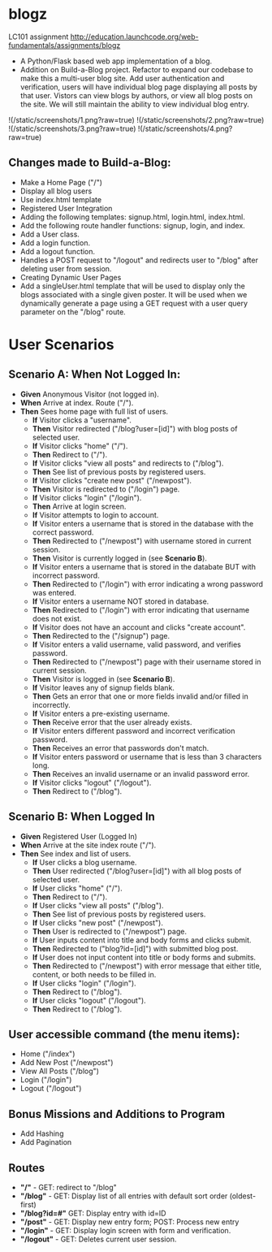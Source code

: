 # blogz
LC101 assignment
http://education.launchcode.org/web-fundamentals/assignments/blogz

* A Python/Flask based web app implementation of a blog.  
* Addition on Build-a-Blog project. Refactor to expand our codebase to make this a multi-user blog site. Add user authentication and verification, users will have individual blog page displaying all posts by that user. Vistors can view blogs by authors, or view all blog posts on the site. We will still maintain the ability to view individual blog entry.

!(/static/screenshots/1.png?raw=true)
!(/static/screenshots/2.png?raw=true)
!(/static/screenshots/3.png?raw=true)
!(/static/screenshots/4.png?raw=true)

## Changes made to Build-a-Blog:

* Make a Home Page ("/")
* Display all blog users
* Use index.html template
* Registered User Integration
* Adding the following templates: signup.html, login.html, index.html.
* Add the following route handler functions: signup, login, and index.
* Add a User class.
* Add a login function.
* Add a logout function.
* Handles a POST request to "/logout" and redirects user to "/blog" after deleting user from session.
* Creating Dynamic User Pages
* Add a singleUser.html template that will be used to display only the blogs associated with a single given poster. It will be used when we dynamically generate a page using a GET request with a user query parameter on the "/blog" route.

# User Scenarios

## Scenario A: When Not Logged In:

* **Given** Anonymous Visitor (not logged in).
* **When** Arrive at index. Route ("/").
* **Then** Sees home page with full list of users.
  - **If** Visitor clicks a "username".
  - **Then** Visitor redirected ("/blog?user=[id]") with blog posts of selected user.
  - **If** Visitor clicks "home" ("/").
  - **Then** Redirect to ("/").
  - **If** Visitor clicks "view all posts" and redirects to ("/blog").
  - **Then** See list of previous posts by registered users.
  - **If** Visitor clicks "create new post" ("/newpost").
  - **Then** Visitor is redirected to ("/login") page.
  - **If** Visitor clicks "login" ("/login").
  - **Then** Arrive at login screen.
  - **If** Visitor attempts to login to account.
  - **If** Visitor enters a username that is stored in the database with the correct password.
  - **Then** Redirected to ("/newpost") with username stored in current session.
  - **Then** Visitor is currently logged in (see **Scenario B**).
  - **If** Visitor enters a username that is stored in the databate BUT with incorrect password.
  - **Then** Redirected to ("/login") with error indicating a wrong password was entered.
  - **If** Visitor enters a username NOT stored in database.
  - **Then** Redirected to ("/login") with error indicating that username does not exist.
  - **If** Visitor does not have an account and clicks "create account".
  - **Then** Redirected to the ("/signup") page.
  - **If** Visitor enters a valid username, valid password, and verifies password.
  - **Then** Redirected to ("/newpost") page with their username stored in current session.
  - **Then** Visitor is logged in (see **Scenario B**).
  - **If** Visitor leaves any of signup fields blank.
  - **Then** Gets an error that one or more fields invalid and/or filled in incorrectly.
  - **If** Visitor enters a pre-existing username.
  - **Then** Receive error that the user already exists.
  - **If** Visitor enters different password and incorrect verification password.
  - **Then** Receives an error that passwords don't match.
  - **If** Visitor enters password or username that is less than 3 characters long.
  - **Then** Receives an invalid username or an invalid password error.
  - **If** Visitor clicks "logout" ("/logout").
  - **Then** Redirect to ("/blog").
                 
## Scenario B: When Logged In

* **Given** Registered User (Logged In)
* **When** Arrive at the site index route ("/").
* **Then** See index and list of users.
  - **If** User clicks a blog username.
  - **Then** User redirected ("/blog?user=[id]") with all blog posts of selected user.
  - **If** User clicks "home" ("/").
  - **Then** Redirect to ("/").
  - **If** User clicks "view all posts" ("/blog").
  - **Then** See list of previous posts by registered users.
  - **If** User clicks "new post" ("/newpost").
  - **Then** User is redirected to ("/newpost") page.
  - **If** User inputs content into title and body forms and clicks submit.
  - **Then** Redirected to ("blog?id=[id]") with submitted blog post.
  - **If** User does not input content into title or body forms and submits.
  - **Then** Redirected to ("/newpost") with error message that either title, content, or both needs to be filled in.
  - **If** User clicks "login" ("/login").
  - **Then** Redirect to ("/blog").
  - **If** User clicks "logout" ("/logout").
  - **Then** Redirect to ("/blog").

## User accessible command (the menu items):
* Home ("/index")
* Add New Post ("/newpost")
* View All Posts ("/blog")
* Login ("/login")
* Logout ("/logout")

## Bonus Missions and Additions to Program
* Add Hashing
* Add Pagination

## Routes
* **"/"** - GET: redirect to "/blog"
* **"/blog"** - GET: Display list of all entries with default sort order (oldest-first)
* **"/blog?id=#"** GET: Display entry with id=ID
* **"/post"** - GET: Display new entry form; POST: Process new entry
* **"/login"** - GET: Display login screen with form and verification.
* **"/logout"** - GET: Deletes current user session.
